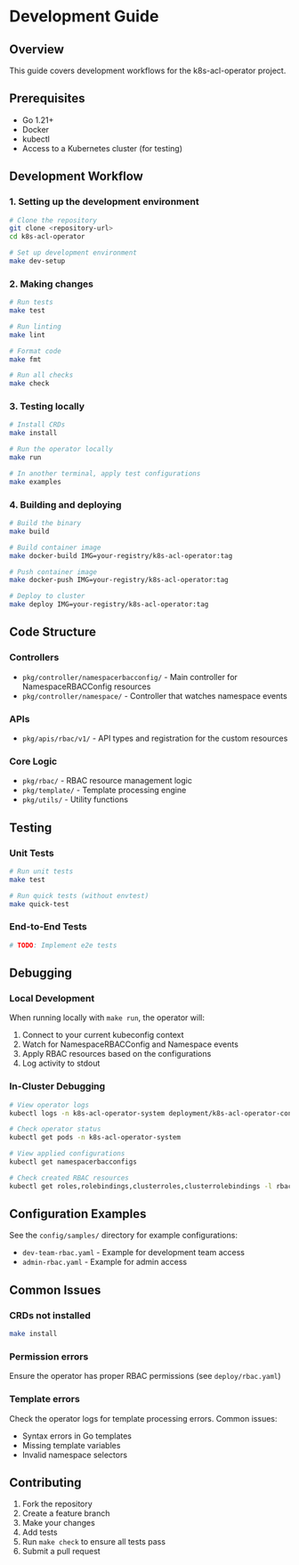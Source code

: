 # Development Guide

## Overview

This guide covers development workflows for the k8s-acl-operator project.

## Prerequisites

- Go 1.21+
- Docker
- kubectl
- Access to a Kubernetes cluster (for testing)

## Development Workflow

### 1. Setting up the development environment

```bash
# Clone the repository
git clone <repository-url>
cd k8s-acl-operator

# Set up development environment
make dev-setup
```

### 2. Making changes

```bash
# Run tests
make test

# Run linting
make lint

# Format code
make fmt

# Run all checks
make check
```

### 3. Testing locally

```bash
# Install CRDs
make install

# Run the operator locally
make run

# In another terminal, apply test configurations
make examples
```

### 4. Building and deploying

```bash
# Build the binary
make build

# Build container image
make docker-build IMG=your-registry/k8s-acl-operator:tag

# Push container image
make docker-push IMG=your-registry/k8s-acl-operator:tag

# Deploy to cluster
make deploy IMG=your-registry/k8s-acl-operator:tag
```

## Code Structure

### Controllers

- `pkg/controller/namespacerbacconfig/` - Main controller for NamespaceRBACConfig resources
- `pkg/controller/namespace/` - Controller that watches namespace events

### APIs

- `pkg/apis/rbac/v1/` - API types and registration for the custom resources

### Core Logic

- `pkg/rbac/` - RBAC resource management logic
- `pkg/template/` - Template processing engine
- `pkg/utils/` - Utility functions

## Testing

### Unit Tests

```bash
# Run unit tests
make test

# Run quick tests (without envtest)
make quick-test
```

### End-to-End Tests

```bash
# TODO: Implement e2e tests
```

## Debugging

### Local Development

When running locally with `make run`, the operator will:

1. Connect to your current kubeconfig context
2. Watch for NamespaceRBACConfig and Namespace events
3. Apply RBAC resources based on the configurations
4. Log activity to stdout

### In-Cluster Debugging

```bash
# View operator logs
kubectl logs -n k8s-acl-operator-system deployment/k8s-acl-operator-controller-manager

# Check operator status
kubectl get pods -n k8s-acl-operator-system

# View applied configurations
kubectl get namespacerbacconfigs

# Check created RBAC resources
kubectl get roles,rolebindings,clusterroles,clusterrolebindings -l rbac.operator.io/owned-by=namespace-rbac-operator
```

## Configuration Examples

See the `config/samples/` directory for example configurations:

- `dev-team-rbac.yaml` - Example for development team access
- `admin-rbac.yaml` - Example for admin access

## Common Issues

### CRDs not installed

```bash
make install
```

### Permission errors

Ensure the operator has proper RBAC permissions (see `deploy/rbac.yaml`)

### Template errors

Check the operator logs for template processing errors. Common issues:
- Syntax errors in Go templates
- Missing template variables
- Invalid namespace selectors

## Contributing

1. Fork the repository
2. Create a feature branch
3. Make your changes
4. Add tests
5. Run `make check` to ensure all tests pass
6. Submit a pull request
